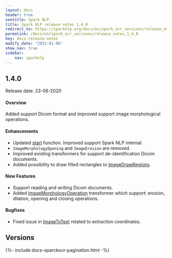 ```yaml
---
layout: docs
header: true
seotitle: Spark NLP
title: Spark NLP release notes 1.4.0
redirect_to: https://sparknlp.org/docs/en/spark_ocr_versions/release_notes_1_4_0
permalink: /docs/en/spark_ocr_versions/release_notes_1_4_0
key: docs-release-notes
modify_date: "2022-01-06"
show_nav: true
sidebar:
    nav: sparknlp
---
```


<div class="h3-box" markdown="1">

## 1.4.0

Release date: 23-06-2020

#### Overview

Added support Dicom format and improved support image morphological operations.

#### Enhancements

* Updated [start](ocr_install#using-start-function) function. Improved support Spark NLP internal.
* `ImageMorphologyOpening` and `ImageErosion` are removed.
* Improved existing transformers for support de-identification Dicom documents.
* Added possibility to draw filled rectangles to [ImageDrawRegions](ocr_pipeline_components#imagedrawregions).

#### New Features

* Support reading and writing Dicom documents.
* Added [ImageMorphologyOperation](ocr_pipeline_components#imagemorphologyoperation) transformer which support:
 erosion, dilation, opening and closing operations.
 
#### Bugfixes

* Fixed issue in [ImageToText](ocr_pipeline_components#imagetotext) related to extraction coordinates.


</div><div class="prev_ver h3-box" markdown="1">

## Versions

</div>
{%- include docs-sparckocr-pagination.html -%}